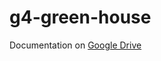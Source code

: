 # g4-green-house

Documentation on [Google Drive](https://docs.google.com/document/d/1MUkJkdK0wxnnMnNNBJvmA2-R0f9BCtviVtEfKXmcEt4/edit?usp=sharing)
